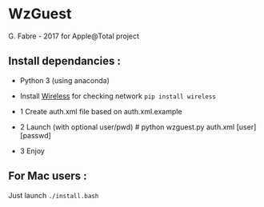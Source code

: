 # WzGuest
G. Fabre - 2017 for Apple@Total project

## Install dependancies :
- Python 3 (using anaconda)
- Install [Wireless](https://github.com/joshvillbrandt/wireless) for checking network
```pip install wireless```

- 1 Create auth.xml file based on auth.xml.example
- 2 Launch (with optional user/pwd) # python wzguest.py auth.xml [user] [passwd]
- 3 Enjoy

## For Mac users :
Just launch ```./install.bash```
